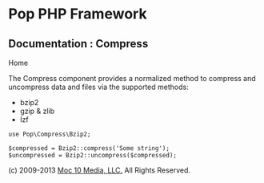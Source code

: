 Pop PHP Framework
=================

Documentation : Compress
------------------------

Home

The Compress component provides a normalized method to compress and
uncompress data and files via the supported methods:

-   bzip2
-   gzip & zlib
-   lzf

<!-- -->

    use Pop\Compress\Bzip2;

    $compressed = Bzip2::compress('Some string');
    $uncompressed = Bzip2::uncompress($compressed);

\(c) 2009-2013 [Moc 10 Media, LLC.](http://www.moc10media.com) All
Rights Reserved.
